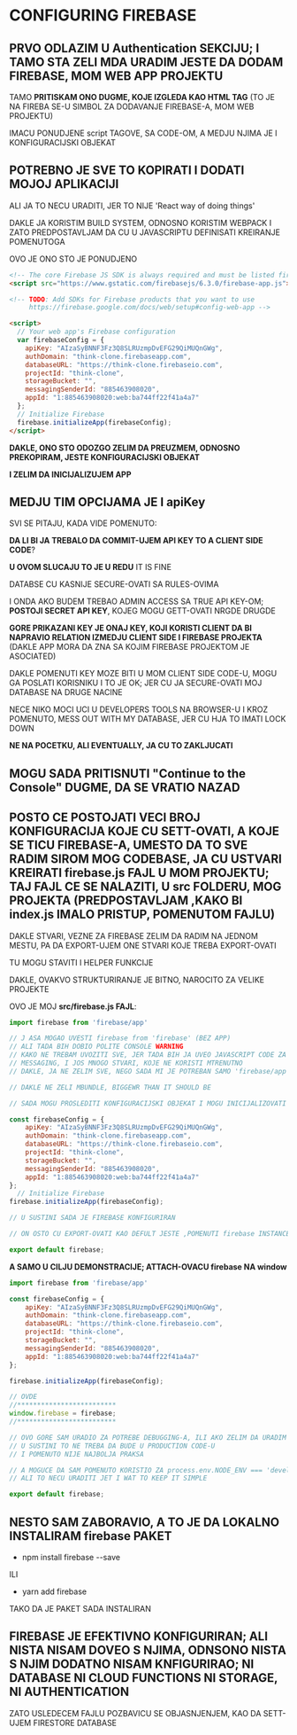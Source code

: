 # CONFIGURING FIREBASE

## PRVO ODLAZIM U Authentication SEKCIJU; I TAMO STA ZELI MDA URADIM JESTE DA DODAM FIREBASE, MOM WEB APP PROJEKTU

TAMO **PRITISKAM ONO DUGME, KOJE IZGLEDA KAO HTML TAG** (TO JE NA FIREBA SE-U SIMBOL ZA DODAVANJE FIREBASE-A, MOM WEB PROJEKTU)

IMACU PONUDJENE script TAGOVE, SA CODE-OM, A MEDJU NJIMA JE I KONFIGURACIJSKI OBJEKAT

## POTREBNO JE SVE TO KOPIRATI I DODATI MOJOJ APLIKACIJI

ALI JA TO NECU URADITI, JER TO NIJE 'React way of doing things'

DAKLE JA KORISTIM BUILD SYSTEM, ODNOSNO KORISTIM WEBPACK I ZATO PREDPOSTAVLJAM DA CU U JAVASCRIPTU DEFINISATI KREIRANJE POMENUTOGA

OVO JE ONO STO JE PONUDJENO

```HTML
<!-- The core Firebase JS SDK is always required and must be listed first -->
<script src="https://www.gstatic.com/firebasejs/6.3.0/firebase-app.js"></script>

<!-- TODO: Add SDKs for Firebase products that you want to use
     https://firebase.google.com/docs/web/setup#config-web-app -->

<script>
  // Your web app's Firebase configuration
  var firebaseConfig = {
    apiKey: "AIzaSyBNNF3Fz3Q8SLRUzmpDvEFG29QiMUQnGWg",
    authDomain: "think-clone.firebaseapp.com",
    databaseURL: "https://think-clone.firebaseio.com",
    projectId: "think-clone",
    storageBucket: "",
    messagingSenderId: "885463908020",
    appId: "1:885463908020:web:ba744ff22f41a4a7"
  };
  // Initialize Firebase
  firebase.initializeApp(firebaseConfig);
</script>
```

**DAKLE, ONO STO ODOZGO ZELIM DA PREUZMEM, ODNOSNO PREKOPIRAM, JESTE KONFIGURACIJSKI OBJEKAT**

**I ZELIM DA INICIJALIZUJEM APP**

## MEDJU TIM OPCIJAMA JE I apiKey

SVI SE PITAJU, KADA VIDE POMENUTO:

**DA LI BI JA TREBALO DA COMMIT-UJEM API KEY TO A CLIENT SIDE CODE**?

**U OVOM SLUCAJU TO JE U REDU** IT IS FINE

DATABSE CU KASNIJE SECURE-OVATI SA RULES-OVIMA

I ONDA AKO BUDEM TREBAO ADMIN ACCESS SA TRUE API KEY-OM; **POSTOJI SECRET API KEY**, KOJEG MOGU GETT-OVATI NRGDE DRUGDE

**GORE PRIKAZANI KEY JE ONAJ KEY, KOJI KORISTI CLIENT DA BI NAPRAVIO RELATION IZMEDJU CLIENT SIDE I FIREBASE PROJEKTA** (DAKLE APP MORA DA ZNA SA KOJIM FIREBASE PROJEKTOM JE ASOCIATED)

DAKLE POMENUTI KEY MOZE BITI U MOM CLIENT SIDE CODE-U, MOGU GA POSLATI KORISNIKU I TO JE OK; JER CU JA SECURE-OVATI MOJ DATABASE NA DRUGE NACINE

NECE NIKO MOCI UCI U DEVELOPERS TOOLS NA BROWSER-U I KROZ POMENUTO, MESS OUT WITH MY DATABASE, JER CU HJA TO IMATI LOCK DOWN

**NE NA POCETKU, ALI EVENTUALLY, JA CU TO ZAKLJUCATI**

## MOGU SADA PRITISNUTI "Continue to the Console" DUGME, DA SE VRATIO NAZAD

## POSTO CE POSTOJATI VECI BROJ KONFIGURACIJA KOJE CU SETT-OVATI, A KOJE SE TICU FIREBASE-A, UMESTO DA TO SVE RADIM SIROM MOG CODEBASE, JA CU USTVARI KREIRATI firebase.js FAJL U MOM PROJEKTU; TAJ FAJL CE SE NALAZITI, U src FOLDERU, MOG PROJEKTA (PREDPOSTAVLJAM ,KAKO BI index.js IMALO PRISTUP, POMENUTOM FAJLU)

DAKLE STVARI, VEZNE ZA FIREBASE ZELIM DA RADIM NA JEDNOM MESTU, PA DA EXPORT-UJEM ONE STVARI KOJE TREBA EXPORT-OVATI

TU MOGU STAVITI I HELPER FUNKCIJE

DAKLE, OVAKVO STRUKTURIRANJE JE BITNO, NAROCITO ZA VELIKE PROJEKTE

OVO JE MOJ **src/firebase.js FAJL**:

```javascript
import firebase from 'firebase/app'

// J ASA MOGAO UVESTI firebase from 'firebase' (BEZ APP)
// ALI TADA BIH DOBIO POLITE CONSOLE WARNING
// KAKO NE TREBAM UVOZITI SVE, JER TADA BIH JA UVEO JAVASCRIPT CODE ZA AUTHETICATION,
// MESSAGING, I JOS MNOGO STVARI, KOJE NE KORISTI MTRENUTNO
// DAKLE, JA NE ZELIM SVE, NEGO SADA MI JE POTREBAN SAMO 'firebase/app'

// DAKLE NE ZELI MBUNDLE, BIGGEWR THAN IT SHOULD BE

// SADA MOGU PROSLEDITI KONFIGURACIJSKI OBJEKAT I MOGU INICIJALIZOVATI APP

const firebaseConfig = {
    apiKey: "AIzaSyBNNF3Fz3Q8SLRUzmpDvEFG29QiMUQnGWg",
    authDomain: "think-clone.firebaseapp.com",
    databaseURL: "https://think-clone.firebaseio.com",
    projectId: "think-clone",
    storageBucket: "",
    messagingSenderId: "885463908020",
    appId: "1:885463908020:web:ba744ff22f41a4a7"
};
  // Initialize Firebase
firebase.initializeApp(firebaseConfig);

// U SUSTINI SADA JE FIREBASE KONFIGURIRAN

// ON OSTO CU EXPORT-OVATI KAO DEFULT JESTE ,POMENUTI firebase INSTANCE

export default firebase;

```

**A SAMO U CILJU DEMONSTRACIJE; ATTACH-OVACU firebase NA window**

```javascript
import firebase from 'firebase/app'

const firebaseConfig = {
    apiKey: "AIzaSyBNNF3Fz3Q8SLRUzmpDvEFG29QiMUQnGWg",
    authDomain: "think-clone.firebaseapp.com",
    databaseURL: "https://think-clone.firebaseio.com",
    projectId: "think-clone",
    storageBucket: "",
    messagingSenderId: "885463908020",
    appId: "1:885463908020:web:ba744ff22f41a4a7"
};

firebase.initializeApp(firebaseConfig);

// OVDE
//*************************
window.firebase = firebase;
//*************************

// OVO GORE SAM URADIO ZA POTREBE DEBUGGING-A, ILI AKO ZELIM DA URADIM JOS NESTO
// U SUSTINI TO NE TREBA DA BUDE U PRODUCTION CODE-U
// I POMENUTO NIJE NAJBOLJA PRAKSA

// A MOGUCE DA SAM POMENUTO KORISTIO ZA process.env.NODE_ENV === 'development' (SECAS SE WEBPACK-A)
// ALI TO NECU URADITI JET I WAT TO KEEP IT SIMPLE

export default firebase;
```

## NESTO SAM ZABORAVIO, A TO JE DA LOKALNO INSTALIRAM firebase PAKET

- npm install firebase --save

ILI

- yarn add firebase

TAKO DA JE PAKET SADA INSTALIRAN

## FIREBASE JE EFEKTIVNO KONFIGURIRAN; ALI NISTA NISAM DOVEO S NJIMA, ODNSONO NISTA S NJIM DODATNO NISAM KNFIGURIRAO; NI DATABASE NI CLOUD FUNCTIONS NI STORAGE, NI AUTHENTICATION

ZATO USLEDECEM FAJLU POZBAVICU SE OBJASNJENJEM, KAO DA SETT-UJEM FIRESTORE DATABASE 